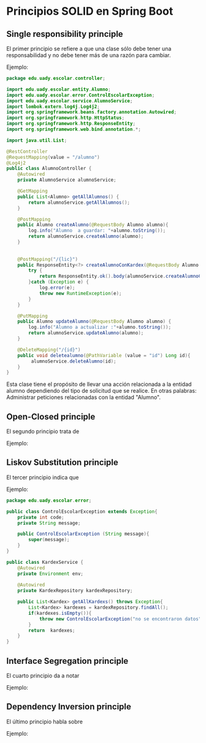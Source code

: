 # Principios SOLID en Spring Boot
## Single responsibility principle
El primer principio se refiere a que una clase sólo debe tener una responsabilidad y no debe tener más de una razón para cambiar.  

Ejemplo:  
```java
package edu.uady.escolar.controller;

import edu.uady.escolar.entity.Alumno;
import edu.uady.escolar.error.ControlEscolarException;
import edu.uady.escolar.service.AlumnoService;
import lombok.extern.log4j.Log4j2;
import org.springframework.beans.factory.annotation.Autowired;
import org.springframework.http.HttpStatus;
import org.springframework.http.ResponseEntity;
import org.springframework.web.bind.annotation.*;

import java.util.List;

@RestController
@RequestMapping(value = "/alumno")
@Log4j2
public class AlumnoController {
    @Autowired
    private AlumnoService alumnoService;

    @GetMapping
    public List<Alumno> getAllAlumnos() {
        return alumnoService.getAllAlumnos();
    }

    @PostMapping
    public Alumno createAlumno(@RequestBody Alumno alumno){
        log.info("Alumno  a guardar: "+alumno.toString());
        return alumnoService.createAlumno(alumno);
    }
    
    
    @PostMapping("/{lic}")
    public ResponseEntity<?> createAlumnoConKardex(@RequestBody Alumno alumno, @PathVariable(value="lic") Long licenciaturaId) {
    	try {
            return ResponseEntity.ok().body(alumnoService.createAlumnoConKardex(alumno, licenciaturaId));
        }catch (Exception e) {
            log.error(e);
            throw new RuntimeException(e);
        }
    }

    @PutMapping
    public Alumno updateAlumno(@RequestBody Alumno alumno) {
        log.info("Alumno a actualizar :"+alumno.toString());
        return alumnoService.updateAlumno(alumno);
    }

    @DeleteMapping("/{id}")
    public void deletealumno(@PathVariable (value = "id") Long id){
         alumnoService.deleteAlumno(id);
    }
}
```
Esta clase tiene el propósito de llevar una acción relacionada a la entidad alumno dependiendo del tipo de solicitud que se realice. En otras palabras: Administrar peticiones relacionadas con la entidad "Alumno".  

## Open-Closed principle
El segundo principio trata de  

Ejemplo:
## Liskov Substitution principle
El tercer principio indica que  

Ejemplo:  
```java
package edu.uady.escolar.error;

public class ControlEscolarException extends Exception{
    private int code;
    private String message;

    public ControlEscolarException (String message){
        super(message);
    }
}
```
```java
public class KardexService {
	@Autowired
	private Environment env;
	
    @Autowired
    private KardexRepository kardexRepository;

    public List<Kardex> getAllKardexs() throws Exception{
        List<Kardex> kardexes = kardexRepository.findAll();
        if(kardexes.isEmpty()){
            throw new ControlEscolarException("no se encontraron datos");
        }
        return  kardexes;
    }
}
```

## Interface Segregation principle
El cuarto principio da a notar  

Ejemplo:
## Dependency Inversion principle
El último principio habla sobre  

Ejemplo:
